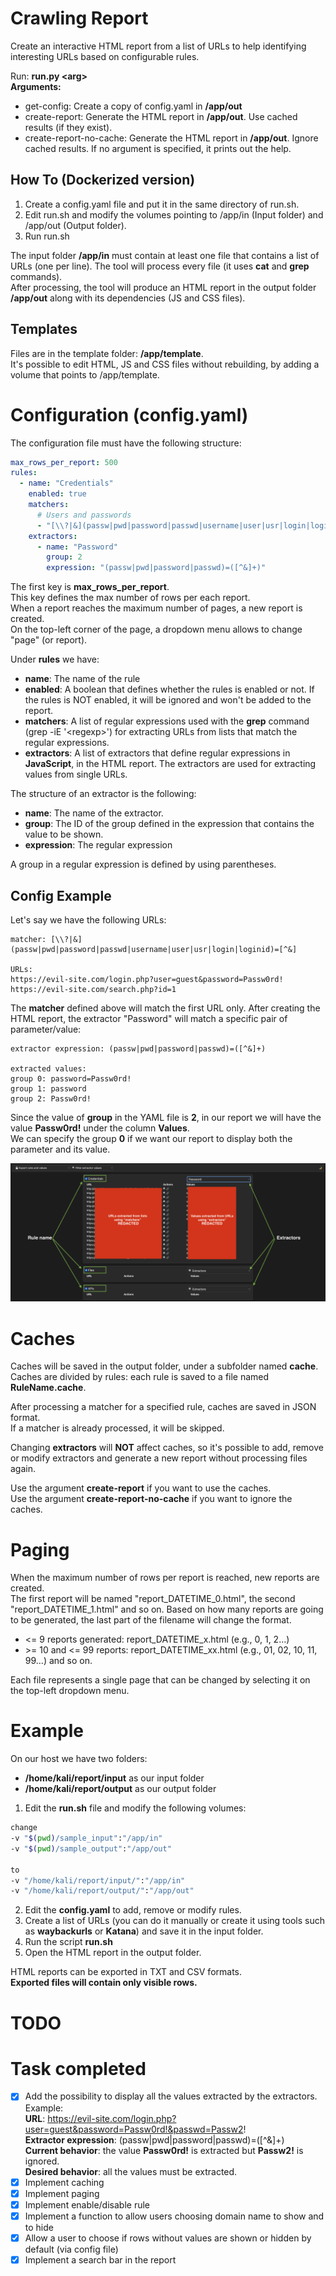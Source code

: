 # Crawling Report
Create an interactive HTML report from a list of URLs to help identifying interesting URLs based on configurable rules. 

Run: **run.py \<arg\>**  
**Arguments:**
- get-config: Create a copy of config.yaml in **/app/out**
- create-report: Generate the HTML report in **/app/out**. Use cached results (if they exist).
- create-report-no-cache: Generate the HTML report in **/app/out**. Ignore cached results.
If no argument is specified, it prints out the help.

## How To (Dockerized version)
1) Create a config.yaml file and put it in the same directory of run.sh.
2) Edit run.sh and modify the volumes pointing to /app/in (Input folder) and /app/out (Output folder).
3) Run run.sh

The input folder **/app/in** must contain at least one file that contains a list of URLs (one per line).
The tool will process every file (it uses **cat** and **grep** commands).  
After processing, the tool will produce an HTML report in the output folder **/app/out** along with its dependencies (JS and CSS files).

## Templates
Files are in the template folder: **/app/template**.  
It's possible to edit HTML, JS and CSS files without rebuilding, by adding a volume that points to /app/template.

# Configuration (config.yaml)
The configuration file must have the following structure:
```yaml
max_rows_per_report: 500
rules:
  - name: "Credentials"
    enabled: true
    matchers:
      # Users and passwords
      - "[\\?|&](passw|pwd|password|passwd|username|user|usr|login|loginid)=[^&]"
    extractors:
      - name: "Password"
        group: 2
        expression: "(passw|pwd|password|passwd)=([^&]+)"
```

The first key is **max_rows_per_report**.  
This key defines the max number of rows per each report.  
When a report reaches the maximum number of pages, a new report is created.  
On the top-left corner of the page, a dropdown menu allows to change "page" (or report).  

Under **rules** we have:
- **name**: The name of the rule
- **enabled**: A boolean that defines whether the rules is enabled or not. If the rules is NOT enabled, it will be ignored and won't be added to the report.
- **matchers**: A list of regular expressions used with the **grep** command (grep -iE '\<regexp\>') for extracting URLs from lists that match the regular expressions.
- **extractors**: A list of extractors that define regular expressions in **JavaScript**, in the HTML report. The extractors are used for extracting values from single URLs.  

The structure of an extractor is the following:
- **name**: The name of the extractor.
- **group**: The ID of the group defined in the expression that contains the value to be shown.
- **expression**: The regular expression

A group in a regular expression is defined by using parentheses.

## Config Example
Let's say we have the following URLs:
```
matcher: [\\?|&](passw|pwd|password|passwd|username|user|usr|login|loginid)=[^&]

URLs:
https://evil-site.com/login.php?user=guest&password=Passw0rd!
https://evil-site.com/search.php?id=1
```

The **matcher** defined above will match the first URL only.
After creating the HTML report, the extractor "Password" will match a specific pair of parameter/value:
```
extractor expression: (passw|pwd|password|passwd)=([^&]+)

extracted values:
group 0: password=Passw0rd!
group 1: password
group 2: Passw0rd!
```

Since the value of **group** in the YAML file is **2**, in our report we will have the value **Passw0rd!** under the column **Values**.  
We can specify the group **0** if we want our report to display both the parameter and its value.

![alt text](example.png)

# Caches
Caches will be saved in the output folder, under a subfolder named **cache**.  
Caches are divided by rules: each rule is saved to a file named **RuleName.cache**.  

After processing a matcher for a specified rule, caches are saved in JSON format.  
If a matcher is already processed, it will be skipped.

Changing **extractors** will **NOT** affect caches, so it's possible to add, remove or modify extractors and generate a new report without processing files again. 

Use the argument **create-report** if you want to use the caches.  
Use the argument **create-report-no-cache** if you want to ignore the caches.  

# Paging
When the maximum number of rows per report is reached, new reports are created.  
The first report will be named "report_DATETIME_0.html", the second "report_DATETIME_1.html" and so on. 
Based on how many reports are going to be generated, the last part of the filename will change the format.  
- <= 9 reports generated: report_DATETIME_x.html (e.g., 0, 1, 2...)
- \>= 10 and <= 99 reports: report_DATETIME_xx.html (e.g., 01, 02, 10, 11, 99...)
and so on.

Each file represents a single page that can be changed by selecting it on the top-left dropdown menu.

# Example
On our host we have two folders:
- **/home/kali/report/input** as our input folder
- **/home/kali/report/output** as our output folder

1. Edit the **run.sh** file and modify the following volumes:
```bash
change
-v "$(pwd)/sample_input":"/app/in"
-v "$(pwd)/sample_output":"/app/out"

to
-v "/home/kali/report/input/":"/app/in"
-v "/home/kali/report/output/":"/app/out"
```

2. Edit the **config.yaml** to add, remove or modify rules.  
3. Create a list of URLs (you can do it manually or create it using tools such as **waybackurls** or **Katana**) and save it in the input folder.  
4. Run the script **run.sh**
5. Open the HTML report in the output folder.

HTML reports can be exported in TXT and CSV formats.  
**Exported files will contain only visible rows.**  

# TODO

# Task completed
- [x] Add the possibility to display all the values extracted by the extractors.  
Example:  
**URL**: https://evil-site.com/login.php?user=guest&password=Passw0rd!&passwd=Passw2!  
**Extractor expression**: (passw|pwd|password|passwd)=([^&]+)  
**Current behavior**: the value **Passw0rd!** is extracted but **Passw2!** is ignored.  
**Desired behavior**: all the values must be extracted.  
- [x] Implement caching
- [x] Implement paging
- [x] Implement enable/disable rule
- [x] Implement a function to allow users choosing domain name to show and to hide
- [x] Allow a user to choose if rows without values are shown or hidden by default (via config file)
- [x] Implement a search bar in the report